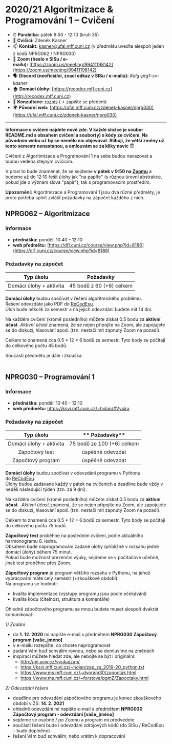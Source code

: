 # 2020/21 Algoritmizace & Programování 1 – Cvičení

*  :alarm_clock: **Paralelka:** pátek 9:50 - 12:10 (kruh 35)
*  :man: **Cvičící:** Zdeněk Kasner
*  :mailbox: **Kontakt:** [kasner@ufal.mff.cuni.cz](mailto:kasner@ufal.mff.cuni.cz) (v předmětu uveďte alespoň jeden z kódů NPRG062 / NPRG030)
*  :dart: **Zoom (heslo v SISu / e-mailu):** [https://zoom.us/meeting/99411198142](https://zoom.us/meeting/99411198142)
*  :speaking_head: **Discord (neoficiální, zvací odkaz v SISu / e-mailu):** _#alg-prg1-cv-kasner_
*  :house: **Domácí úlohy:** [https://recodex.mff.cuni.cz](http://recodex.mff.cuni.cz)
*  :couple: **Konzultace:** [rozpis](https://docs.google.com/spreadsheets/d/1yj9CVfraWJXa2gJOmASbjmgY1lU95sujHm9BMjuLyj4/edit?usp=sharing) (→ zapište se předem)
*  :earth_africa: **Původní web:** [https://ufal.mff.cuni.cz/zdenek-kasner/nprg030](https://ufal.mff.cuni.cz/zdenek-kasner/nprg030)

* * *
**Informace o cvičení najdete nově zde. V každé složce je soubor README.md s obsahem cvičení a soubor(y) s kódy ze cvičení. Na původním webu už by se nemělo nic objevovat. Slibuji, že větší změny už tento semestr nenastanou, a omlouvám se za kliky navíc** :innocent:

Cvičení z Algoritmizace a Programování 1 na sebe budou navazovat a budou vedena stejným cvičícím.

V praxi to bude znamenat, že se sejdeme **v pátek v 9:50 na [Zoomu](https://zoom.us/meeting/99411198142)** a budeme až do 12:10 řešit úlohy jak "na papíře" (s různou úrovní abstrakce, pokud jde o význam slova "papír"), tak s programovacím prostředím.

**Upozornění:** Algoritmizace a Programování 1 jsou dva různé předměty, je proto potřeba splnit zvlášť požadavky na zápočet každého z nich.


## NPRG062 – Algoritmizace

### Informace

*   **přednáška:** pondělí 10:40 - 12:10
*   **web předmětu:** [https://dl1.cuni.cz/course/view.php?id=8186](https://dl1.cuni.cz/course/view.php?id=8186)

### Požadavky na zápočet

**Typ úkolu**| **Požadavky**
:-----:|:-----:
Domácí úlohy + aktivita| 45 bodů z 60 (+6) celkem

**Domácí úlohy** budou spočívat v řešení algoritmického problému. Řešení odevzdáte jako PDF do [ReCodExu](https://recodex.mff.cuni.cz).  
Úloh bude několik za semestr a na jejich odevzdání budete mít 14 dní.

Na každém cvičení (kromě posledního) můžete získat 0.5 bodu za **aktivní účast**. _Aktivní účast_ znamená, že se nejen připojíte na Zoom, ale zapojujete se do diskuzí, hlasování apod. (tzn. nestačí mít zapnutý Zoom na pozadí).  

Celkem to znamená cca 0.5 \* 12 = 6 bodů za semestr. Tyto body se počítají do celkového počtu 45 bodů.

Součástí předmětu je dále i zkouška.  
 

## NPRG030 – Programování 1

### Informace

*   **přednáška:** pondělí 10:40 - 12:10
*   **web předmětu:** https://ksvi.mff.cuni.cz/~holan/#Vyuka

### Požadavky na zápočet

**Typ úkolu**|** Požadavky**
:-----:|:-----:
 Domácí úlohy + aktivita | 75 bodů ze 100 (+6) celkem
 Zápočtový test | úspěšně odevzdat
 Zápočtový program | úspěšně odevzdat
 
**Domácí úlohy** budou spočívat v odevzdání programu v Pythonu do [ReCodExu](https://recodex.mff.cuni.cz).  
Úlohy budou zadávané každý v pátek na cvičeních a deadline bude vždy v neděli následující týden (tzn. za 9 dní).

Na každém cvičení (kromě posledního) můžete získat 0.5 bodu za **aktivní účast**.  
_Aktivní účast_ znamená, že se nejen připojíte na Zoom, ale zapojujete se do diskuzí, hlasování apod. (tzn. nestačí mít zapnutý Zoom na pozadí).

Celkem to znamená cca 0.5 \* 12 = 6 bodů za semestr.  Tyto body se počítají do celkového počtu 75 bodů.

**Zápočtový test** proběhne na posledním cvičení, podle aktuálního harmonogramu 8. ledna.  
Obsahem bude naprogramování zadané úlohy (přibližně v rozsahu jedné domácí úlohy) během 75 minut.  
Pokud bude možnost prezenční výuky, sejdeme se v počítačové učebně, jinak test proběhne přes Zoom.

**Zápočtový program** je program většího rozsahu v Pythonu, na jehož vypracování máte celý semestr (+zkouškové období).  
Na programu se hodnotí:

*   kvalita implementace (výstupy programu jsou podle očekávání)
*   kvalita kódu (čitelnost, struktura a komentáře)

Ohledně zápočtového programu se mnou budete muset alespoň dvakrát komunikovat:

_1) Zadání_

*   do **1. 12. 2020** mi napište e-mail s předmětem **NPRG030 Zápočtový program \[vaše\_jméno\]**
*   v e-mailu rozepište, co chcete naprogramovat
*   zadání Vám buď schválím rovnou, nebo se domluvíme na změnách
*   inspiraci můžete hledat zde, ale nebojte se být i originální:
    *   http://mj.ucw.cz/vyuka/zap/
    *   https://ksvi.mff.cuni.cz/~holan/zap_zs_2019-20_python.txt
    *   https://www.ms.mff.cuni.cz/~dvoram30/zapoctak.html
    *   https://www.ms.mff.cuni.cz/~forstova/pgmZ/Zapoctaky.html

_2) Odevzdání řešení_

*   deadline pro odevzdání zápočtového programu je konec zkouškového období v ZS: **14\. 2. 2021**
*   ohledně odevzdání mi napište e-mail s předmětem **NPRG030 Zápočtový program - odevzdání \[vaše\_jméno\]**
*   sejdeme se osobně / po Zoomu a program mi předvedete
*   součástí řešení bude i odevzdání zdrojových kódů (do SISu / ReCodExu – bude doplněno)
*   řešení Vám buď schválím, nebo vrátím k dopracování
